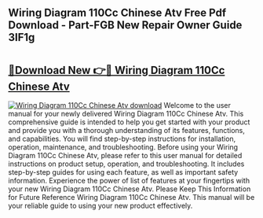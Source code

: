 ## Wiring Diagram 110Cc Chinese Atv Free Pdf Download - Part-FGB New Repair Owner Guide 3IF1g

# <h2><a href="http://dflu3vl.blite.top/?on=Wiring+Diagram+110Cc+Chinese+Atv">🔗Download New 👉🔴 Wiring Diagram 110Cc Chinese Atv</a></h2>

[![Wiring Diagram 110Cc Chinese Atv download](https://i.imgur.com/lujVjoI.png)](http://dflu3vl.blite.top/?on=Wiring+Diagram+110Cc+Chinese+Atv)
Welcome to the user manual for your newly delivered Wiring Diagram 110Cc Chinese Atv. This comprehensive guide is intended to help you get started with your product and provide you with a thorough understanding of its features, functions, and capabilities. You will find step-by-step instructions for installation, operation, maintenance, and troubleshooting. Before using your Wiring Diagram 110Cc Chinese Atv, please refer to this user manual for detailed instructions on product setup, operation, and troubleshooting. It includes step-by-step guides for using each feature, as well as important safety information. Experience the power of list of features at your fingertips with your new Wiring Diagram 110Cc Chinese Atv. Please Keep This Information for Future Reference Wiring Diagram 110Cc Chinese Atv. This manual will be your reliable guide to using your new product effectively.
